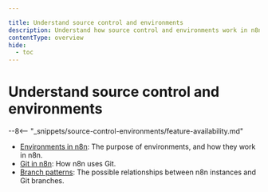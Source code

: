 ```yaml
---

title: Understand source control and environments
description: Understand how source control and environments work in n8n.
contentType: overview
hide:
  - toc
---
```


# Understand source control and environments

--8<-- "_snippets/source-control-environments/feature-availability.md"

* [Environments in n8n](/source-control-environments/understand/environments.md): The purpose of environments, and how they work in n8n.
* [Git in n8n](/source-control-environments/understand/git.md): How n8n uses Git. 
* [Branch patterns](/source-control-environments/understand/patterns.md): The possible relationships between n8n instances and Git branches.
